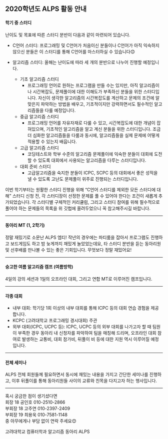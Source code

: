 ## 2020학년도 ALPS 활동 안내

#### 학기 중 스터디

난이도 및 목표에 따른 스터디 분반이 다음과 같이 마련되어 있습니다.

- C언어 스터디: 프로그래밍 및 C언어가 처음이신 분들이나 C언어가 아직 익숙하지 않으신 분들은 이 스터디를 통해 C언어를 마스터하실 수 있습니다😊

- 알고리즘 스터디: 올해는 난이도에 따라 세 개의 분반으로 나누어 진행할 예정입니다. 
  - 기초 알고리즘 스터디
    - 프로그래밍 언어로 원하는 프로그램을 만들 수는 있지만, 아직 알고리즘이나 시간복잡도, 문제풀이에 대한 이해도가 부족하신 분들을 위한 스터디입니다. 자신이 생각한 알고리즘의 시간복잡도를 계산하고 문제의 조건에 알맞은지 파악하는 방법을 배우고, 기초적이지만 강력하면서도 필수적인 알고리즘들을 다룰 예정입니다.
  - 중급 알고리즘 스터디
    - 프로그래밍 언어를 자유자재로 다룰 수 있고, 시간복잡도에 대한 개념이 잡혀있으며, 기초적인 알고리즘을 알고 계신 분들을 위한 스터디입니다. 조금 더 심화한 알고리즘들을 다룸과 동시에, 알고리즘들을 실제 문제에 어떻게 적용할 수 있는지 배웁니다.
  - 고급 알고리즘 스터디
    - 코딩테스트와 학부 수준의 알고리즘 문제풀이에 익숙한 분들이 대회에 도전할 수 있도록 대회에서 사용되는 알고리즘을 다루는 스터디입니다.
  - 대회 준비 스터디
    - 고급알고리즘을 숙지한 분들이 ICPC, SCPC 등의 대회에서 좋은 성적을 낼 수 있도록 고난도 문제풀이 위주로 진행되는 스터디입니다.

이번 학기부터는 원활한 스터디 진행을 위해 “C언어 스터디를 제외한 모든 스터디에 대해” 스터디 신청 전, 각 스터디장이 선정한 문제를 풀 수 있어야 한다는 조건이 새롭게 추가되었습니다. 각 스터디별 구체적인 커리큘럼, 그리고 스터디 참여를 위해 필수적으로 풀어야 하는 문제들의 목록을 위 깃헙에 올려두었으니 꼭 참고해주시길 바랍니다.

---

#### 동아리 MT (1, 2학기)

정말 재밌기로 소문난 ALPS 엠티! 작년의 경우에는 파티룸을 잡아서 프로그램도 진행하고 보드게임도 하고 밤 늦게까지 재밌게 놀았었는데요, 타 스터디 분반을 듣는 동아리원 및 선후배를 만나볼 수 있는 좋은 기회입니다. 무엇보다 정말 재밌어요!

---

#### 숭고한 여름 알고리즘 캠프 (여름방학)

4일의 강의 세션과 1일의 오프라인 대회, 그리고 연합 MT로 이루어진 캠프입니다.

---

#### 각종 대회

- 내부 대회: 학기당 1회 이상의 내부 대회를 통해 ICPC 등의 대회 연습 경험을 제공합니다.
- KCPC (고려대학교 프로그래밍 경시대회) 주관
- 외부 대회(ICPC, UCPC 등): ICPC, UCPC 등의 외부 대회를 나가고자 할 때 팀원이 부족한 경우 동아리 내 신청자를 파악하여 팀을 매칭해 드리며, 오프라인 대회 참여로 발생하는 교통비, 대회 참가비, 뒤풀이 비 등에 대한 지원 역시 이루어질 예정입니다.

---

#### 전체 세미나

ALPS 전체 회원들께 필요하면서 동시에 재밌는 내용을 가지고 간단한 세미나를 진행하고, 이후 뒤풀이를 통해 동아리원들 사이의 교류와 친목을 다지고자 하는 행사입니다.

---

혹시 궁금한 점이 생기셨다면<br>
회장 18 공인호 010-2510-2866<br>
부회장 18 고주연 010-2397-2409<br>
부회장 19 최용욱 010-7581-1148<br>
중 아무에게나 부담 없이 연락 주세요😊

고려대학교 컴퓨터학과 알고리즘 동아리 ALPS
